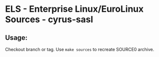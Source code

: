# ELS - Enterprise Linux/EuroLinux Sources - cyrus-sasl
 
## Usage:
  Checkout branch or tag. Use `make sources` to recreate  SOURCE0 archive.
